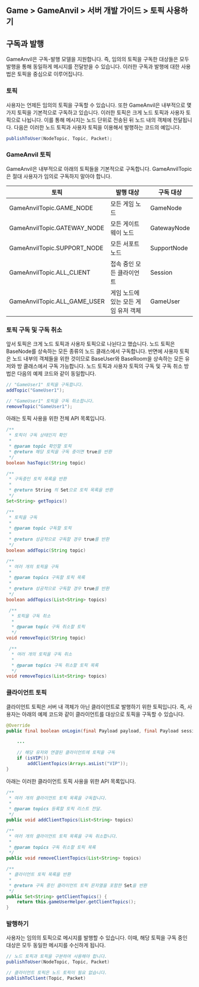 ## Game > GameAnvil > 서버 개발 가이드 > 토픽 사용하기



## 구독과 발행

GameAnvil은 구독-발행 모델을 지원합니다. 즉, 임의의 토픽을 구독한 대상들은 모두 발행을 통해 동일하게 메시지를 전달받을 수 있습니다. 이러한 구독과 발행에 대한 사용법은 토픽을 중심으로 이루어집니다.



### 토픽

사용자는 언제든 임의의 토픽을 구독할 수 있습니다. 또한 GameAnvil은 내부적으로 몇 가지 토픽을 기본적으로 구독하고 있습니다. 이러한 토픽은 크게 노드 토픽과 사용자 토픽으로 나뉩니다. 이를 통해 메시지는 노드 단위로 전송된 뒤 노드 내의 객체에 전달됩니다. 다음은 이러한 노드 토픽과 사용자 토픽을 이용해서 발행하는 코드의 예입니다.

```java
publishToUser(NodeTopic, Topic, Packet);
```


### GameAnvil 토픽

GameAnvil은 내부적으로 아래의 토픽들을 기본적으로 구독합니다. GameAnvilTopic은 절대 사용자가 임의로 구독하지 말아야 합니다.

| 토픽                         | 발행 대상                 | 구독 대상   |
| ---------------------------- |-----------------------| ----------- |
| GameAnvilTopic.GAME_NODE     | 모든 게임 노드              | GameNode    |
| GameAnvilTopic.GATEWAY_NODE  | 모든 게이트웨이 노드           | GatewayNode |
| GameAnvilTopic.SUPPORT_NODE  | 모든 서포트 노드             | SupportNode |
| GameAnvilTopic.ALL_CLIENT    | 접속 중인 모든 클라이언트        | Session     |
| GameAnvilTopic.ALL_GAME_USER | 게임 노드에 있는 모든 게임 유저 객체 | GameUser    |



### 토픽 구독 및 구독 취소

앞서 토픽은 크게 노드 토픽과 사용자 토픽으로 나뉜다고 했습니다. 노드 토픽은 BaseNode를 상속하는 모든 종류의 노드 클래스에서 구독합니다. 반면에 사용자 토픽은 노드 내부의 객체들을 위한 것이므로 BaseUser와 BaseRoom을 상속하는 모든 유저와 방 클래스에서 구독 가능합니다. 노드 토픽과 사용자 토픽의 구독 및 구독 취소 방법은 다음의 예제 코드와 같이 동일합니다.

```java
// "GameUser1" 토픽을 구독합니다.
addTopic("GameUser1");

// "GameUser1" 토픽을 구독 취소합니다.
removeTopic("GameUser1");
```

아래는 토픽 사용을 위한 전체 API 목록입니다.
```java
/**
 * 토픽이 구독 상태인지 확인
 *
 * @param topic 확인할 토픽
 * @return 해당 토픽을 구독 중이면 true를 반환
 */
boolean hasTopic(String topic)

/**
 * 구독중인 토픽 목록을 반환
 *
 * @return String 의 Set으로 토픽 목록을 반환
 */
Set<String> getTopics()

/**
 * 토픽을 구독
 *
 * @param topic 구독할 토픽
 *
 * @return 성공적으로 구독할 경우 true를 반환
 */
boolean addTopic(String topic)

/**
 * 여러 개의 토픽을 구독
 *
 * @param topics 구독할 토픽 목록
 *
 * @return 성공적으로 구독할 경우 true를 반환
 */
boolean addTopics(List<String> topics)

 /**
  * 토픽을 구독 취소
  *
  * @param topic 구독 취소할 토픽
  */
void removeTopic(String topic)

 /**
  * 여러 개의 토픽을 구독 취소
  *
  * @param topics 구독 취소할 토픽 목록
  */
void removeTopics(List<String> topics)
```



### 클라이언트 토픽

클라이언트 토픽은 서버 내 객체가 아닌 클라이언트로 발행하기 위한 토픽입니다. 즉, 사용자는 아래의 예제 코드와 같이 클라이언트를 대상으로 토픽을 구독할 수 있습니다.

```java
@Override
public final boolean onLogin(final Payload payload, final Payload sessionPayload, Payload outPayload) throws SuspendExecution {

    ...
        
	// 해당 유저와 연결된 클라이언트에 토픽을 구독
	if (isVIP())
		addClientTopics(Arrays.asList("VIP"));
}
```
아래는 이러한 클라이언트 토픽 사용을 위한 API 목록입니다.
```java
/**
 * 여러 개의 클라이언트 토픽 목록을 구독합니다.
 *
 * @param topics 등록할 토픽 리스트 전달.
 */
public void addClientTopics(List<String> topics)

/**
 * 여러 개의 클라이언트 토픽 목록을 구독 취소합니다.
 *
 * @param topics 구독 취소할 토픽 목록
 */
public void removeClientTopics(List<String> topics)

/**
 * 클라이언트 토픽 목록을 반환
 *
 * @return 구독 중인 클라이언트 토픽 문자열을 포함한 Set을 반환
 */
public Set<String> getClientTopics() {
    return this.gameUserHelper.getClientTopics();
}
```



### 발행하기

사용자는 임의의 토픽으로 메시지를 발행할 수 있습니다. 이때, 해당 토픽을 구독 중인 대상은 모두 동일한 메시지를 수신하게 됩니다.

```java
// 노드 토픽과 토픽을 구분하여 사용해야 합니다.
publishToUser(NodeTopic, Topic, Packet)

// 클라이언트 토픽은 노드 토픽이 필요 없습니다.
publishToClient(Topic, Packet)
```
